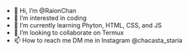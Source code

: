 - 👋 Hi, I’m @RaionChan
- 👀 I’m interested in coding
- 🌱 I’m currently learning Phyton, HTML, CSS, and JS 
- 💞️ I’m looking to collaborate on Termux
- 📫 How to reach me DM me in Instagram @chacasta_staria

<!---
RaionChan/RaionChan is a ✨ special ✨ repository because its `README.md` (this file) appears on your GitHub profile.
You can click the Preview link to take a look at your changes.
--->
